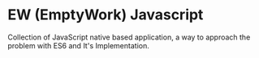 # EW (EmptyWork) Javascript

Collection of JavaScript native based application, a way to approach the problem with ES6 and It's Implementation.